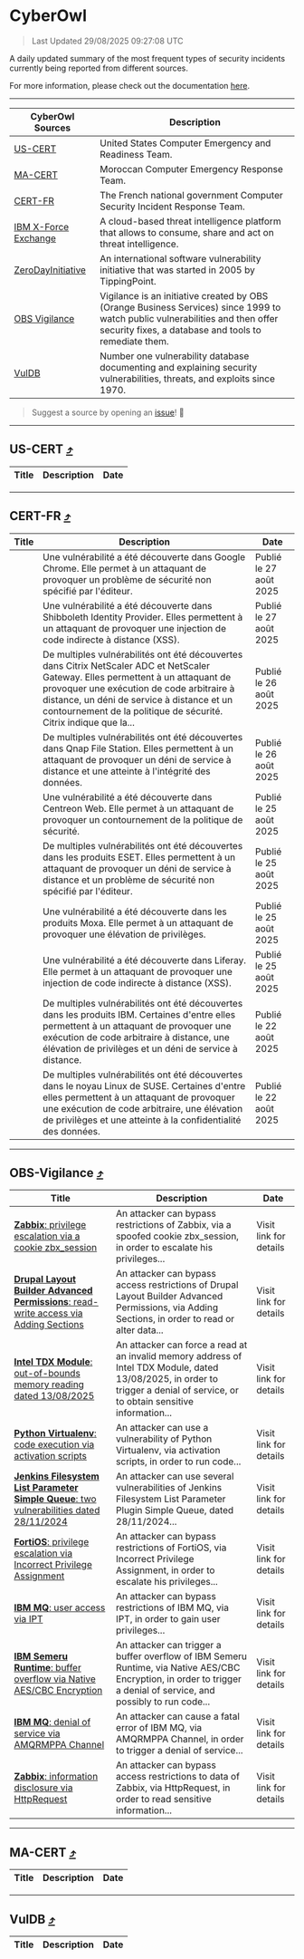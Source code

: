 
 <div id='top'></div>

# CyberOwl

 > Last Updated 29/08/2025 09:27:08 UTC
 
 A daily updated summary of the most frequent types of security incidents currently being reported from different sources.
 
 For more information, please check out the documentation [here](./docs/README.md).
 
 ---
 |CyberOwl Sources|Description|
 |---|---|
 |[US-CERT](#us-cert-arrow_heading_up)|United States Computer Emergency and Readiness Team.|
 |[MA-CERT](#ma-cert-arrow_heading_up)|Moroccan Computer Emergency Response Team.|
 |[CERT-FR](#cert-fr-arrow_heading_up)|The French national government Computer Security Incident Response Team.|
 |[IBM X-Force Exchange](#ibmcloud-arrow_heading_up)|A cloud-based threat intelligence platform that allows to consume, share and act on threat intelligence.|
 |[ZeroDayInitiative](#zerodayinitiative-arrow_heading_up)|An international software vulnerability initiative that was started in 2005 by TippingPoint.|
 |[OBS Vigilance](#obs-vigilance-arrow_heading_up)|Vigilance is an initiative created by OBS (Orange Business Services) since 1999 to watch public vulnerabilities and then offer security fixes, a database and tools to remediate them.|
 |[VulDB](#vuldb-arrow_heading_up)|Number one vulnerability database documenting and explaining security vulnerabilities, threats, and exploits since 1970.|
 
 > Suggest a source by opening an [issue](https://github.com/karimhabush/cyberowl/issues)! :raised_hands:
 ---

## US-CERT [:arrow_heading_up:](#cyberowl)

 |Title|Description|Date|
 |---|---|---|
 
 ---

## CERT-FR [:arrow_heading_up:](#cyberowl)

 |Title|Description|Date|
 |---|---|---|
 |[](https://www.cert.ssi.gouv.fr/avis/CERTFR-2025-AVI-0732/)|Une vulnérabilité a été découverte dans Google Chrome. Elle permet à un attaquant de provoquer un problème de sécurité non spécifié par l'éditeur.|Publié le 27 août 2025|
 |[](https://www.cert.ssi.gouv.fr/avis/CERTFR-2025-AVI-0731/)|Une vulnérabilité a été découverte dans Shibboleth Identity Provider. Elles permettent à un attaquant de provoquer une injection de code indirecte à distance (XSS).|Publié le 27 août 2025|
 |[](https://www.cert.ssi.gouv.fr/avis/CERTFR-2025-AVI-0730/)|De multiples vulnérabilités ont été découvertes dans Citrix NetScaler ADC et NetScaler Gateway. Elles permettent à un attaquant de provoquer une exécution de code arbitraire à distance, un déni de service à distance et un contournement de la politique de sécurité. Citrix indique que la...|Publié le 26 août 2025|
 |[](https://www.cert.ssi.gouv.fr/avis/CERTFR-2025-AVI-0729/)|De multiples vulnérabilités ont été découvertes dans Qnap File Station. Elles permettent à un attaquant de provoquer un déni de service à distance et une atteinte à l'intégrité des données.|Publié le 26 août 2025|
 |[](https://www.cert.ssi.gouv.fr/avis/CERTFR-2025-AVI-0728/)|Une vulnérabilité a été découverte dans Centreon Web. Elle permet à un attaquant de provoquer un contournement de la politique de sécurité.|Publié le 25 août 2025|
 |[](https://www.cert.ssi.gouv.fr/avis/CERTFR-2025-AVI-0727/)|De multiples vulnérabilités ont été découvertes dans les produits ESET. Elles permettent à un attaquant de provoquer un déni de service à distance et un problème de sécurité non spécifié par l'éditeur.|Publié le 25 août 2025|
 |[](https://www.cert.ssi.gouv.fr/avis/CERTFR-2025-AVI-0726/)|Une vulnérabilité a été découverte dans les produits Moxa. Elle permet à un attaquant de provoquer une élévation de privilèges.|Publié le 25 août 2025|
 |[](https://www.cert.ssi.gouv.fr/avis/CERTFR-2025-AVI-0725/)|Une vulnérabilité a été découverte dans Liferay. Elle permet à un attaquant de provoquer une injection de code indirecte à distance (XSS).|Publié le 25 août 2025|
 |[](https://www.cert.ssi.gouv.fr/avis/CERTFR-2025-AVI-0724/)|De multiples vulnérabilités ont été découvertes dans les produits IBM. Certaines d'entre elles permettent à un attaquant de provoquer une exécution de code arbitraire à distance, une élévation de privilèges et un déni de service à distance.|Publié le 22 août 2025|
 |[](https://www.cert.ssi.gouv.fr/avis/CERTFR-2025-AVI-0723/)|De multiples vulnérabilités ont été découvertes dans le noyau Linux de SUSE. Certaines d'entre elles permettent à un attaquant de provoquer une exécution de code arbitraire, une élévation de privilèges et une atteinte à la confidentialité des données.|Publié le 22 août 2025|
 
 ---

## OBS-Vigilance [:arrow_heading_up:](#cyberowl)

 |Title|Description|Date|
 |---|---|---|
 |[<a href="https://vigilance.fr/vulnerability/Zabbix-privilege-escalation-via-a-cookie-zbx-session-45779" class="noirorange"><b>Zabbix</b>: privilege escalation via a cookie zbx_session</a>](https://vigilance.fr/vulnerability/Zabbix-privilege-escalation-via-a-cookie-zbx-session-45779)|An attacker can bypass restrictions of Zabbix, via a spoofed cookie zbx_session, in order to escalate his privileges...|Visit link for details|
 |[<a href="https://vigilance.fr/vulnerability/Drupal-Layout-Builder-Advanced-Permissions-read-write-access-via-Adding-Sections-47976" class="noirorange"><b>Drupal Layout Builder Advanced Permissions</b>: read-write access via Adding Sections</a>](https://vigilance.fr/vulnerability/Drupal-Layout-Builder-Advanced-Permissions-read-write-access-via-Adding-Sections-47976)|An attacker can bypass access restrictions of Drupal Layout Builder Advanced Permissions, via Adding Sections, in order to read or alter data...|Visit link for details|
 |[<a href="https://vigilance.fr/vulnerability/Intel-TDX-Module-out-of-bounds-memory-reading-dated-13-08-2025-47968" class="noirorange"><b>Intel TDX Module</b>: out-of-bounds memory reading dated 13/08/2025</a>](https://vigilance.fr/vulnerability/Intel-TDX-Module-out-of-bounds-memory-reading-dated-13-08-2025-47968)|An attacker can force a read at an invalid memory address of Intel TDX Module, dated 13/08/2025, in order to trigger a denial of service, or to obtain sensitive information...|Visit link for details|
 |[<a href="https://vigilance.fr/vulnerability/Python-Virtualenv-code-execution-via-activation-scripts-45774" class="noirorange"><b>Python Virtualenv</b>: code execution via activation scripts</a>](https://vigilance.fr/vulnerability/Python-Virtualenv-code-execution-via-activation-scripts-45774)|An attacker can use a vulnerability of Python Virtualenv, via activation scripts, in order to run code...|Visit link for details|
 |[<a href="https://vigilance.fr/vulnerability/Jenkins-Filesystem-List-Parameter-Simple-Queue-two-vulnerabilities-dated-28-11-2024-45766" class="noirorange"><b>Jenkins Filesystem List Parameter  Simple Queue</b>: two vulnerabilities dated 28/11/2024</a>](https://vigilance.fr/vulnerability/Jenkins-Filesystem-List-Parameter-Simple-Queue-two-vulnerabilities-dated-28-11-2024-45766)|An attacker can use several vulnerabilities of Jenkins Filesystem List Parameter Plugin  Simple Queue, dated 28/11/2024...|Visit link for details|
 |[<a href="https://vigilance.fr/vulnerability/FortiOS-privilege-escalation-via-Incorrect-Privilege-Assignment-47952" class="noirorange"><b>FortiOS</b>: privilege escalation via Incorrect Privilege Assignment</a>](https://vigilance.fr/vulnerability/FortiOS-privilege-escalation-via-Incorrect-Privilege-Assignment-47952)|An attacker can bypass restrictions of FortiOS, via Incorrect Privilege Assignment, in order to escalate his privileges...|Visit link for details|
 |[<a href="https://vigilance.fr/vulnerability/IBM-MQ-user-access-via-IPT-47559" class="noirorange"><b>IBM MQ</b>: user access via IPT</a>](https://vigilance.fr/vulnerability/IBM-MQ-user-access-via-IPT-47559)|An attacker can bypass restrictions of IBM MQ, via IPT, in order to gain user privileges...|Visit link for details|
 |[<a href="https://vigilance.fr/vulnerability/IBM-Semeru-Runtime-buffer-overflow-via-Native-AES-CBC-Encryption-47558" class="noirorange"><b>IBM Semeru Runtime</b>: buffer overflow via Native AES/CBC Encryption</a>](https://vigilance.fr/vulnerability/IBM-Semeru-Runtime-buffer-overflow-via-Native-AES-CBC-Encryption-47558)|An attacker can trigger a buffer overflow of IBM Semeru Runtime, via Native AES/CBC Encryption, in order to trigger a denial of service, and possibly to run code...|Visit link for details|
 |[<a href="https://vigilance.fr/vulnerability/IBM-MQ-denial-of-service-via-AMQRMPPA-Channel-47557" class="noirorange"><b>IBM MQ</b>: denial of service via AMQRMPPA Channel</a>](https://vigilance.fr/vulnerability/IBM-MQ-denial-of-service-via-AMQRMPPA-Channel-47557)|An attacker can cause a fatal error of IBM MQ, via AMQRMPPA Channel, in order to trigger a denial of service...|Visit link for details|
 |[<a href="https://vigilance.fr/vulnerability/Zabbix-information-disclosure-via-HttpRequest-45760" class="noirorange"><b>Zabbix</b>: information disclosure via HttpRequest</a>](https://vigilance.fr/vulnerability/Zabbix-information-disclosure-via-HttpRequest-45760)|An attacker can bypass access restrictions to data of Zabbix, via HttpRequest, in order to read sensitive information...|Visit link for details|
 
 ---

## MA-CERT [:arrow_heading_up:](#cyberowl)

 |Title|Description|Date|
 |---|---|---|
 
 ---

## VulDB [:arrow_heading_up:](#cyberowl)

 |Title|Description|Date|
 |---|---|---|
 